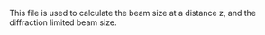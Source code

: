 This file is used to calculate the beam size at a distance z, and the diffraction limited beam size.
